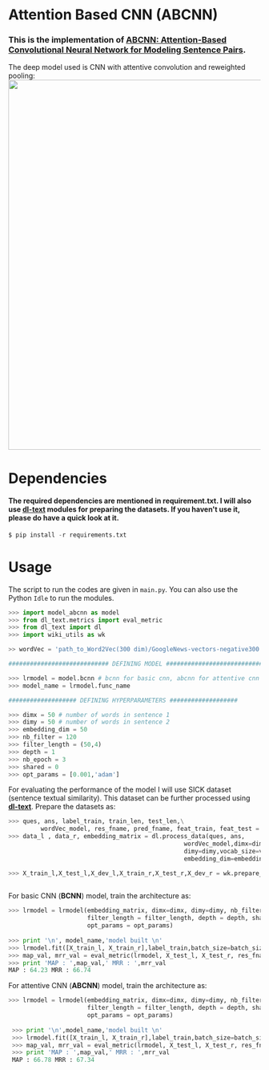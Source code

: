 # Attention Based CNN (ABCNN)
### This is the implementation of [ABCNN: Attention-Based Convolutional Neural Network for Modeling Sentence Pairs](https://arxiv.org/pdf/1512.05193.pdf). 
The deep model used is CNN with attentive convolution and reweighted pooling:
<img src="https://github.com/GauravBh1010tt/DeepLearn/blob/master/Attention_Based_CNN%20(ABCNN)/abcnn.JPG" width="738">

# Dependencies
#### The required dependencies are mentioned in requirement.txt. I will also use **[dl-text](https://github.com/GauravBh1010tt/DL-text)** modules for preparing the datasets. If you haven't use it, please do have a quick look at it. 

```python
$ pip install -r requirements.txt
```

# Usage
The script to run the codes are given in ```main.py```. You can also use the Python ```Idle``` to run the modules.

```python
>>> import model_abcnn as model
>>> from dl_text.metrics import eval_metric
>>> from dl_text import dl
>>> import wiki_utils as wk

>> wordVec = 'path_to_Word2Vec(300 dim)/GoogleNews-vectors-negative300.bin.gz'

############################ DEFINING MODEL ############################

>>> lrmodel = model.bcnn # bcnn for basic cnn, abcnn for attentive cnn
>>> model_name = lrmodel.func_name

################### DEFINING HYPERPARAMETERS ###################

>>> dimx = 50 # number of words in sentence 1
>>> dimy = 50 # number of words in sentence 2 
>>> embedding_dim = 50
>>> nb_filter = 120
>>> filter_length = (50,4)
>>> depth = 1
>>> nb_epoch = 3
>>> shared = 0
>>> opt_params = [0.001,'adam']
```
For evaluating the performance of the model I will use SICK dataset (sentence textual similarity). This dataset can be further processed using **[dl-text](https://github.com/GauravBh1010tt/DL-text)**. Prepare the datasets as:

```python
>>> ques, ans, label_train, train_len, test_len,\
         wordVec_model, res_fname, pred_fname, feat_train, feat_test = wk.load_wiki(model_name, glove_fname)
>>> data_l , data_r, embedding_matrix = dl.process_data(ques, ans,
                                                 wordVec_model,dimx=dimx,
                                                 dimy=dimy,vocab_size=vocab_size,
                                                 embedding_dim=embedding_dim)

>>> X_train_l,X_test_l,X_dev_l,X_train_r,X_test_r,X_dev_r = wk.prepare_train_test(data_l,data_r,
                                                                           train_len,test_len)

```
For basic CNN (**BCNN**) model, train the architecture as:
```python
>>> lrmodel = lrmodel(embedding_matrix, dimx=dimx, dimy=dimy, nb_filter = nb_filter, embedding_dim = embedding_dim, 
                      filter_length = filter_length, depth = depth, shared = shared,
                      opt_params = opt_params)
    
>>> print '\n', model_name,'model built \n'
>>> lrmodel.fit([X_train_l, X_train_r],label_train,batch_size=batch_size,nb_epoch=nb_epoch,verbose=2)
>>> map_val, mrr_val = eval_metric(lrmodel, X_test_l, X_test_r, res_fname, pred_fname)
>>> print 'MAP : ',map_val,' MRR : ',mrr_val
MAP : 64.23 MRR : 66.74
```

For attentive CNN (**ABCNN**) model, train the architecture as:
```python
>>> lrmodel = lrmodel(embedding_matrix, dimx=dimx, dimy=dimy, nb_filter = nb_filter, embedding_dim = embedding_dim, 
                      filter_length = filter_length, depth = depth, shared = shared,
                      opt_params = opt_params)
    
 >>> print '\n',model_name,'model built \n'
 >>> lrmodel.fit([X_train_l, X_train_r],label_train,batch_size=batch_size,nb_epoch=nb_epoch,verbose=2)
 >>> map_val, mrr_val = eval_metric(lrmodel, X_test_l, X_test_r, res_fname, pred_fname)
 >>> print 'MAP : ',map_val,' MRR : ',mrr_val
 MAP : 66.78 MRR : 67.34
 ```
